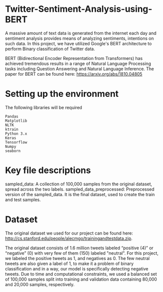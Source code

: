 # Twitter-Sentiment-Analysis-using-BERT
A massive amount of text data is generated from the internet each day and sentiment analysis provides means of analyzing sentiments, intentions on such data. In this project, we have utilized Google's BERT architecture to perform Binary classification of Twitter data.

BERT (Bidirectional Encoder Representation from Transformers)  has achieved tremendous results in a range of Natural Language Processing tasks including Question Answering and Natural Language Inference. The paper for BERT can be found here: https://arxiv.org/abs/1810.04805

# Setting up the environment

The following libraries will be required

    Pandas
    Matplotlib
    NLTK
    ktrain
    Python 3.x
    Keras
    Tensorflow
    Numpy
    seaborn
    
# Key file descriptions

sampled_data: A collection of 100,000 samples from the original dataset, spread across the two labels.
sampled_data_preprocessed: Preprocessed version of the sampled_data. It is the final dataset, used to create the train and test samples.


# Dataset

The original dataset we used for our project can be found here: http://cs.stanford.edu/people/alecmgo/trainingandtestdata.zip.

The original dataset consists of 1.6 million tweets labeled “positive (4)” or  “negative” (0) with very few of them (150) labeled "neutral". For this project, we labeled the positive tweets as 1, and negatives as 0. The  few neutral tweets are also given a label of 1, to make it a problem of binary classification and in a way, our model is specifically detecting negative tweets. Due to time and computational constraints, we used a balanced set of 100,000 samples split into training and validation data containing 80,000 and 20,000 samples, respectively.






